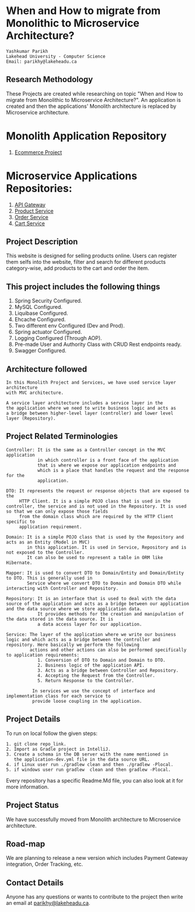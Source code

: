 # When and How to migrate from Monolithic to Microservice Architecture?
    Yashkumar Parikh
    Lakehead University - Computer Science
    Email: parikhy@lakeheadu.ca

## Research Methodology 

These Projects are created while researching on topic "When and How to migrate from Monolithic to Microservice Architecture?". An application is created and then the applications' Monolith architecture is replaced by Microservice architecture. 

# Monolith Application Repository
1. [Ecommerce Project](https://www.google.comhttps://github.com/Research-Methedolgy-Project/Ecommerce_Project)

# Microservice Applications Repositories:
1. [API Gateway](https://github.com/Research-Methedolgy-Project/Api_Gateway)
2. [Product Service](https://github.com/Research-Methedolgy-Project/Product_Service)
3. [Order Service](https://github.com/Research-Methedolgy-Project/Order_Service)
4. [Cart Service](https://github.com/Research-Methedolgy-Project/Cart_Service)

## Project Description

This website is designed for selling products online. Users can register them selfs into the website, filter and search for different products category-wise, add products to the cart and order the item. 

## This project includes the following things
1. Spring Security Configured.
2. MySQL Configured.
3. Liquibase Configured.
4. Ehcache Configured.
5. Two different env Configured (Dev and Prod).
6. Spring actuator Configured.
7. Logging Configured (Through AOP).
8. Pre-made User and Authority Class with CRUD Rest endpoints ready.
9. Swagger Configured.

## Architecture followed
    
    In this Monolith Project and Services, we have used service layer architecture
    with MVC architecture. 
    
    A service layer architecture includes a service layer in the
    the application where we need to write business logic and acts as
    a bridge between higher-level layer (controller) and lower level
    layer (Repository).
    
## Project Related Terminologies
    
    Controller: It is the same as a Controller concept in the MVC application 
                in which controller is a front face of the application 
                that is where we expose our application endpoints and
                which is a place that handles the request and the response for the 
                application.
                
    DTO: It represents the request or response objects that are exposed to the 
         HTTP Client. It is a simple POJO class that is used in the controller, the service and is not used in the Repository. It is used so that we can only expose those fields 
         from the domain class which are required by the HTTP Client specific to 
         application requirement.
         
    Domain: It is a simple POJO class that is used by the Repository and acts as an Entity (Model in MVC)
            in this application. It is used in Service, Repository and is not exposed to the Controller.
            It can also be used to represent a table in ORM like Hibernate.
            
    Mapper: It is used to convert DTO to Domain/Entity and Domain/Entity to DTO. This is generally used in
            Service where we convert DTO to Domain and Domain DTO while interacting with Controller and Repository.
         
    Repository: It is an interface that is used to deal with the data source of the application and acts as a bridge between our application and the data source where we store application data.
                It provides methods for the creation and manipulation of the data stored in the data source. It is 
                a data access layer for our application.
    
    Service: The layer of the application where we write our business logic and which acts as a bridge between the controller and repository. Here basically we perform the following 
             actions and other actions can also be performed specifically to application requirements:
                1. Conversion of DTO to Domain and Domain to DTO.
                2. Business logic of the application API.
                3. Acts as a bridge between Controller and Repository.
                4. Accepting the Request from the Controller.
                5. Return Response to the Controller.
                
              In services we use the concept of interface and implementation class for each service to
              provide loose coupling in the application.
              
              
              
## Project Details

To run on local follow the given steps:

    1. git clone repo_link.
    2. Import as Gradle project in IntelliJ.
    3. Create a schema in the DB server with the name mentioned in 
       the application-dev.yml file in the data source URL.
    4. if Linux user run ./gradlew clean and then ./gradlew -Plocal.
    5. if windows user run gradlew  clean and then gradlew -Plocal.
    
Every repository has a specific Readme.Md file, you can also look at it for more information.  

## Project Status
We have successfully moved from Monolith architecture to Microservice architecture.


## Road-map
We are planning to release a new version which includes Payment Gateway integration, Order Tracking, etc. 

## Contact Details

Anyone has any questions or wants to contribute to the project then write an email at parikhy@lakeheadu.ca.
